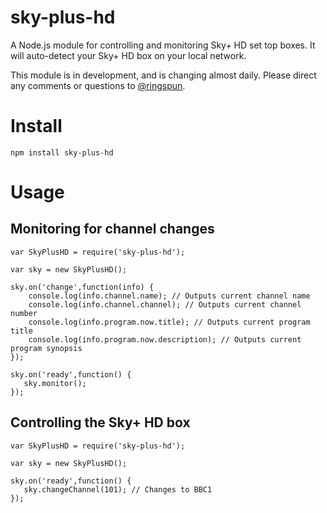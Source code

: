 sky-plus-hd
===

A Node.js module for controlling and monitoring Sky+ HD set top boxes. It will auto-detect your Sky+ HD box on your local network.

This module is in development, and is changing almost daily. Please direct any comments or questions to [@ringspun][1].

Install
===
    npm install sky-plus-hd
    
Usage
===

Monitoring for channel changes
---

    var SkyPlusHD = require('sky-plus-hd');
    
    var sky = new SkyPlusHD();
    
    sky.on('change',function(info) {
        console.log(info.channel.name); // Outputs current channel name
        console.log(info.channel.channel); // Outputs current channel number
        console.log(info.program.now.title); // Outputs current program title
        console.log(info.program.now.description); // Outputs current program synopsis
    });
    
    sky.on('ready',function() {
       sky.monitor();
    });
    
    
Controlling the Sky+ HD box
---

    var SkyPlusHD = require('sky-plus-hd');
    
    var sky = new SkyPlusHD();
    
    sky.on('ready',function() {
       sky.changeChannel(101); // Changes to BBC1
    });


[1]: http://twitter.com/ringspun